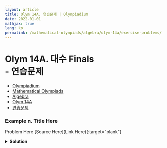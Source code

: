 ```yaml
---
layout: article
title: Olym 14A. 연습문제 | Olympiadium
date: 2022-01-01
mathjax: true
lang: ko
permalink: /mathematical-olympiads/algebra/olym-14a/exercise-problems/
---
```

# Olym 14A. 대수 Finals <br> <ssup> - 연습문제</ssup>

<ul class="breadcrumb">
	<li><a href="{{ site.homeurl }}">Olympiadium</a></li> 
	<li><a href="{{ site.homeurl }}mathematical-olympiads/">Mathematical Olympiads</a></li> 
	<li><a href="{{ site.homeurl }}mathematical-olympiads/algebra/">Algebra</a></li> 
	<li><a href="{{ site.homeurl }}mathematical-olympiads/algebra/olym-14a/">Olym 14A</a></li> 
	<li><a href="{{ site.homeurl }}mathematical-olympiads/algebra/olym-14a/exercise-problems/">연습문제</a></li>
</ul>

### Example n. Title Here
<skyblueboard> Problem Here </skyblueboard>
[Source Here](Link Here){:target="blank"}
<pinkborder><details>
<summary><b>Solution</b></summary>
Solution Here. 
</details></pinkborder>

